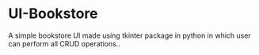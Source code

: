 # UI-Bookstore
A simple bookstore UI  made using tkinter package in python in which user can perform all CRUD operations..
